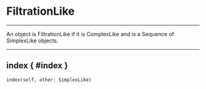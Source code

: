 # FiltrationLike

 --- 

An object is FiltrationLike if it is ComplexLike and is a Sequence of SimplexLike objects.

 --- 

## index { #index }

`index(self, other: SimplexLike)`